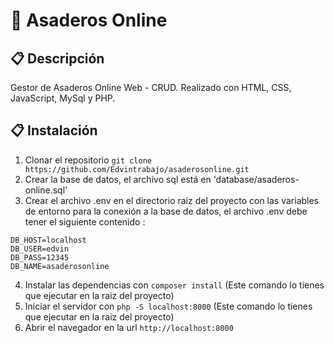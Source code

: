 ﻿# 📌 Asaderos Online

## 📋 Descripción
Gestor de Asaderos Online Web - CRUD.
Realizado con HTML, CSS, JavaScript, MySql y PHP.

## 📋 Instalación
1. Clonar el repositorio `git clone https://github.com/Edvintrabajo/asaderosonline.git`
2. Crear la base de datos, el archivo sql está en 'database/asaderos-online.sql'
3. Crear el archivo .env en el directorio raiz del proyecto con las variables de entorno para la conexión a la base de datos, el archivo .env debe tener el siguiente contenido :
```
DB_HOST=localhost
DB_USER=edvin
DB_PASS=12345
DB_NAME=asaderosonline
```
4. Instalar las dependencias con `composer install` (Este comando lo tienes que ejecutar en la raiz del proyecto)
5. Iniciar el servidor con `php -S localhost:8000` (Este comando lo tienes que ejecutar en la raiz del proyecto)
6. Abrir el navegador en la url `http://localhost:8000`